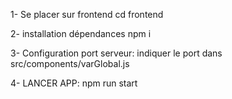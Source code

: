 1- Se placer sur frontend
cd frontend

2- installation dépendances
npm i 

3- Configuration port serveur:
indiquer le port dans src/components/varGlobal.js

4- LANCER APP: 
npm run start

